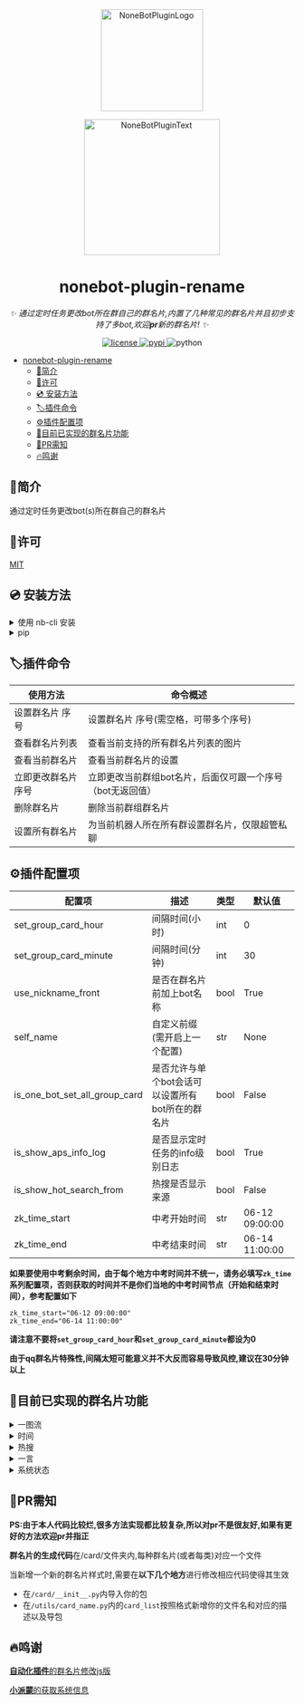 <div align="center">
  <a href="https://v2.nonebot.dev/store"><img src="https://ghproxy.com/https://github.com/A-kirami/nonebot-plugin-template/blob/resources/nbp_logo.png" width="180" height="180" alt="NoneBotPluginLogo"></a>
  <br>
  <p><img src="https://ghproxy.com/https://github.com/A-kirami/nonebot-plugin-template/blob/resources/NoneBotPlugin.svg" width="240" alt="NoneBotPluginText"></p>
</div>

<div align="center">

# nonebot-plugin-rename

_✨ 通过定时任务更改bot所在群自己的群名片,内置了几种常见的群名片并且初步支持了多bot,欢迎**pr**新的群名片! ✨_

<a href="https://raw.githubusercontent.com/nonebot/nonebot2/master/LICENSE">
    <img src="https://img.shields.io/github/license/forchannot/nonebot_plugin_rename" alt="license">
</a>
<a href="https://pypi.python.org/pypi/nonebot-plugin-rename">
    <img src="https://img.shields.io/pypi/v/nonebot-plugin-rename.svg" alt="pypi">
</a>
<img src="https://img.shields.io/badge/python-3.8+-yellow.svg" alt="python">

</div>

<!-- TOC -->
* [nonebot-plugin-rename](#nonebot-plugin-rename)
  * [📖简介](#简介)
  * [🔐许可](#许可)
  * [💿 安装方法](#-安装方法)
  * [🏷️插件命令](#插件命令)
  * [⚙️插件配置项](#插件配置项)
  * [🎉目前已实现的群名片功能](#目前已实现的群名片功能)
  * [🧐PR需知](#pr需知)
  * [🔥鸣谢](#鸣谢)
  <!-- TOC -->

## 📖简介

通过定时任务更改bot(s)所在群自己的群名片

## 🔐许可

[MIT](https://github.com/forchannot/nonebot-plugin-rename/blob/main/LICENSE)

## 💿 安装方法

<details>
<summary>使用 nb-cli 安装</summary>
在 nonebot2 项目的根目录下打开命令行, 输入以下指令即可安装

    nb plugin install nonebot-plugin-rename
</details>

<details>
<summary>pip</summary>

    pip install nonebot-plugin-rename

打开 nonebot2 项目根目录下的 `pyproject.toml` 文件, 在 `[tool.nonebot]` 部分追加写入

    plugins = ["nonebot_plugin_rename"]

```
[tool.nonebot]
plugins = []
plugin_dirs = ["src/plugins"]
```
</details>



## 🏷️插件命令

| 使用方法       | 命令概述                             |
|------------|----------------------------------|
| 设置群名片 序号   | 设置群名片 序号(需空格，可带多个序号)             |
| 查看群名片列表    | 查看当前支持的所有群名片列表的图片                |
| 查看当前群名片    | 查看当前群名片的设置                       |
| 立即更改群名片 序号 | 立即更改当前群组bot名片，后面仅可跟一个序号（bot无返回值） |
| 删除群名片      | 删除当前群组群名片                        |
| 设置所有群名片    | 为当前机器人所在所有群设置群名片，仅限超管私聊          |

## ⚙️插件配置项

| 配置项                           | 描述                          | 类型   | 默认值            |
|-------------------------------|-----------------------------|------|----------------|
| set_group_card_hour           | 间隔时间(小时)                    | int  | 0              |
| set_group_card_minute         | 间隔时间(分钟)                    | int  | 30             |
| use_nickname_front            | 是否在群名片前加上bot名称              | bool | True           |
| self_name                     | 自定义前缀(需开启上一个配置)             | str  | None           |
| is_one_bot_set_all_group_card | 是否允许与单个bot会话可以设置所有bot所在的群名片 | bool | False          |
| is_show_aps_info_log          | 是否显示定时任务的info级别日志           | bool | True           |
| is_show_hot_search_from       | 热搜是否显示来源                    | bool | False          |
| zk_time_start                 | 中考开始时间                      | str  | 06-12 09:00:00 |
| zk_time_end                   | 中考结束时间                      | str  | 06-14 11:00:00 |

**如果要使用中考剩余时间，由于每个地方中考时间并不统一，请务必填写`zk_time`系列配置项，否则获取的时间并不是你们当地的中考时间节点（开始和结束时间），参考配置如下**
```dotenv
zk_time_start="06-12 09:00:00"
zk_time_end="06-14 11:00:00"
```

**请注意不要将`set_group_card_hour`和`set_group_card_minute`都设为0**

**由于qq群名片特殊性,间隔太短可能意义并不大反而容易导致风控,建议在30分钟以上**

## 🎉目前已实现的群名片功能
<details>
<summary>一图流</summary>
<img src="https://jsd.cdn.zzko.cn/gh/forchannot/mypicgo@main/20230621/e467ea4da8e8bd2c1a30b40daf660c11.14n3cusfflr4.webp" alt="help">
</details>

<details>
<summary>时间</summary>
<pre>
-- 高考时间
-- 中考时间
-- 原神版本剩余时间
-- 星铁版本剩余时间
-- 北京时间
-- 古代计时制时间
</pre>
</details>

<details>
<summary>热搜</summary>
<pre>
-- B站热搜
-- 微博热搜
-- 腾讯新闻热搜
-- 百度热搜
-- 知乎热搜
-- 今日头条热搜
</pre>
</details>

<details>
<summary>一言</summary>
<pre>
-- 每日(次)一言
</pre>
</details>

<details>
<summary>系统状态</summary>
<pre>
-- 系统内存和cpu信息
-- Bot收发消息汇总
</pre>
</details>

## 🧐PR需知

**PS:由于本人代码比较烂,很多方法实现都比较复杂,所以对pr不是很友好,如果有更好的方法欢迎pr并指正**

**群名片的生成代码**在/card/文件夹内,每种群名片(或者每类)对应一个文件

当新增一个新的群名片样式时,需要在**以下几个地方**进行修改相应代码使得其生效

* 在`/card/__init__.py`内导入你的包
* 在`/utils/card_name.py`内的`card_list`按照格式新增你的文件名和对应的描述以及导包


## 🔥鸣谢

[**自动化插件**的群名片修改js版](https://github.com/Nwflower/auto-plugin/tree/master/model/autoGroupName)

[**小派蒙**的获取系统信息](https://github.com/CMHopeSunshine/LittlePaimon/blob/Bot/LittlePaimon/utils/status.py)
